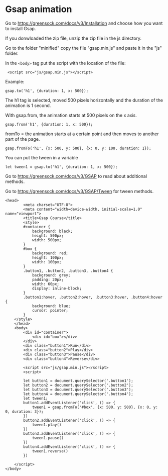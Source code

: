 # Gsap animation

Go to https://greensock.com/docs/v3/Installation and choose how you want to install Gsap.

If you donwloaded the zip file, unzip the zip file in the js directory.

Go to the folder "minified" copy the file "gsap.min.js" and paste it in the "js" folder.  

In the ```<body>``` tag put the script with the location of the file:
```
 <script src="js/gsap.min.js"></script>
```

Example:
```
gsap.to('h1', {duration: 1, x: 500});
```
The h1 tag is selected, moved 500 pixels horizontally and the duration of the animation is 1 second.  

With gsap.from, the animation starts at 500 pixels on the x axis.  
```
gsap.from('h1', {duration: 1, x: 500});
```

fromTo = the animation starts at a certain point and then moves to another part of the page.
```
gsap.fromTo('h1', {x: 500, y: 500}, {x: 0, y: 100, duration: 1});
```

You can put the tween in a variable
```
let tween1 = gsap.to('h1', {duration: 1, x: 500});
```  
Go to https://greensock.com/docs/v3/GSAP to read about additional methods.  

Go to https://greensock.com/docs/v3/GSAP/Tween for tween methods.  

```
<head>
        <meta charset="UTF-8">
        <meta content="width=device-width, initial-scale=1.0" name="viewport">
        <title>Gsap Course</title>
        <style>
        #container {
            background: black;
            height: 500px;
            width: 500px;
        }
        #box {
            background: red;
            height: 100px;
            width: 100px;
        }
        .button1, .button2, .button3, .button4 {
            background: grey;
            padding: 20px;
            width: 60px;
            display: inline-block;
        }
        .button1:hover, .button2:hover, .button3:hover, .button4:hover {
            background: blue;
            cursor: pointer;
        }
    </style>
    </head>
    <body>
        <div id="container">
            <div id="box"></div>
        </div>
        <div class="button1">Run</div>
        <div class="button2">Play</div>
        <div class="button3">Pause</div>
        <div class="button4">Reverse</div>

        <script src="js/gsap.min.js"></script>
        <script>

        let button1 = document.querySelector('.button1');
        let button2 = document.querySelector('.button2');
        let button3 = document.querySelector('.button3');
        let button4 = document.querySelector('.button4');
        let tween1;    
        button1.addEventListener('click', () => {
            tween1 = gsap.fromTo('#box', {x: 500, y: 500}, {x: 0, y: 0, duration: 3});
        })
        button2.addEventListener('click', () => {
            tween1.play()
        })
        button3.addEventListener('click', () => {
            tween1.pause()
        })
        button4.addEventListener('click', () => {
            tween1.reverse()
        })

    </script>
</body>
```








